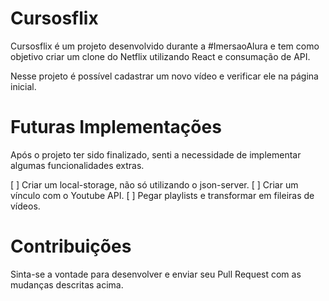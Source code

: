 # Cursosflix

Cursosflix é um projeto desenvolvido durante a #ImersaoAlura e tem como objetivo criar um clone do Netflix utilizando React e consumação de API.

Nesse projeto é possível cadastrar um novo vídeo e verificar ele na página inicial.

# Futuras Implementações

Após o projeto ter sido finalizado, senti a necessidade de implementar algumas funcionalidades extras.

[ ] Criar um local-storage, não só utilizando o json-server.
[ ] Criar um vínculo com o Youtube API.
[ ] Pegar playlists e transformar em fileiras de vídeos.

# Contribuições

Sinta-se a vontade para desenvolver e enviar seu Pull Request com as mudanças descritas acima.
